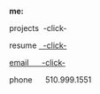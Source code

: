 **me:**

projects
 &nbsp;-click-

resume
<a href="test.docx" download> &nbsp;  -click-
 
email
<a href="mailto:bharat_nair@hotmail.com">&nbsp; &nbsp;&nbsp;&nbsp;-click-</a><br>


phone
 &nbsp;  &nbsp;  &nbsp;510.999.1551


